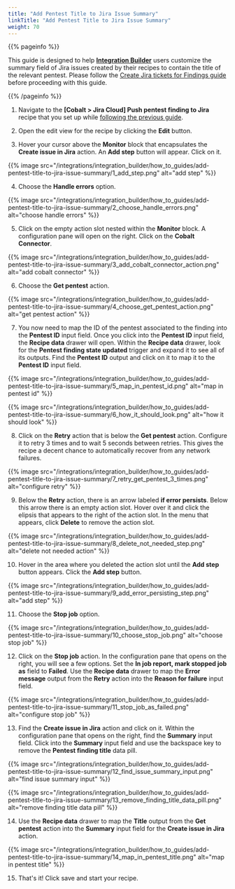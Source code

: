 ```yaml
---
title: "Add Pentest Title to Jira Issue Summary"
linkTitle: "Add Pentest Title to Jira Issue Summary"
weight: 70
---
```


{{% pageinfo %}}

This guide is designed to help [**Integration Builder**](/integrations/integrationbuilder/) users customize the summary field of 
Jira issues created by their recipes to contain the title of the relevant pentest.
Please follow the [Create Jira tickets for Findings guide](/integrations/integrationbuilder/how-to-guides/jira-cloud-migration) before proceeding with this guide.

{{% /pageinfo %}}

1. Navigate to the __[Cobalt > Jira Cloud] Push pentest finding to Jira__ recipe that you set up while [following the previous guide](/integrations/integrationbuilder/how-to-guides/jira-cloud-migration).

2. Open the edit view for the recipe by clicking the __Edit__ button.

3. Hover your cursor above the __Monitor__ block that encapsulates the __Create issue in Jira__ action. An __Add step__ button will appear. Click on it.

{{% image src="/integrations/integration_builder/how_to_guides/add-pentest-title-to-jira-issue-summary/1_add_step.png" alt="add step" %}}

4. Choose the __Handle errors__ option.

{{% image src="/integrations/integration_builder/how_to_guides/add-pentest-title-to-jira-issue-summary/2_choose_handle_errors.png" alt="choose handle errors" %}}

5. Click on the empty action slot nested within the __Monitor__ block. A configuration pane will open on the right. Click on the __Cobalt Connector__.

{{% image src="/integrations/integration_builder/how_to_guides/add-pentest-title-to-jira-issue-summary/3_add_cobalt_connector_action.png" alt="add cobalt connector" %}}

6. Choose the __Get pentest__ action.

{{% image src="/integrations/integration_builder/how_to_guides/add-pentest-title-to-jira-issue-summary/4_choose_get_pentest_action.png" alt="get pentest action" %}}

7. You now need to map the ID of the pentest associated to the finding into the __Pentest ID__ input field.
   Once you click into the __Pentest ID__ input field, the __Recipe data__ drawer will open.
   Within the __Recipe data__ drawer, look for the __Pentest finding state updated__ trigger and expand it to see all of its outputs.
   Find the __Pentest ID__ output and click on it to map it to the __Pentest ID__ input field.

{{% image src="/integrations/integration_builder/how_to_guides/add-pentest-title-to-jira-issue-summary/5_map_in_pentest_id.png" alt="map in pentest id" %}}

{{% image src="/integrations/integration_builder/how_to_guides/add-pentest-title-to-jira-issue-summary/6_how_it_should_look.png" alt="how it should look" %}}

8. Click on the __Retry__ action that is below the __Get pentest__ action. Configure it to retry 3 times and to wait 5 seconds between retries.
   This gives the recipe a decent chance to automatically recover from any network failures.

{{% image src="/integrations/integration_builder/how_to_guides/add-pentest-title-to-jira-issue-summary/7_retry_get_pentest_3_times.png" alt="configure retry" %}}

9. Below the __Retry__ action, there is an arrow labeled __if error persists__. Below this arrow there is an empty action slot. 
   Hover over it and click the elipsis that appears to the right of the action slot.
   In the menu that appears, click __Delete__ to remove the action slot.

{{% image src="/integrations/integration_builder/how_to_guides/add-pentest-title-to-jira-issue-summary/8_delete_not_needed_step.png" alt="delete not needed action" %}}

10. Hover in the area where you deleted the action slot until the __Add step__ button appears. Click the __Add step__ button.

{{% image src="/integrations/integration_builder/how_to_guides/add-pentest-title-to-jira-issue-summary/9_add_error_persisting_step.png" alt="add step" %}}

11. Choose the __Stop job__ option.

{{% image src="/integrations/integration_builder/how_to_guides/add-pentest-title-to-jira-issue-summary/10_choose_stop_job.png" alt="choose stop job" %}}

12. Click on the __Stop job__ action. In the configuration pane that opens on the right, you will see a few options.
    Set the __In job report, mark stopped job as__ field to __Failed__.
    Use the __Recipe data__ drawer to map the __Error message__ output from the __Retry__ action into the __Reason for failure__ input field.

{{% image src="/integrations/integration_builder/how_to_guides/add-pentest-title-to-jira-issue-summary/11_stop_job_as_failed.png" alt="configure stop job" %}}

13. Find the __Create issue in Jira__ action and click on it. Within the configuration pane that opens on the right, find the __Summary__ input field.
    Click into the __Summary__ input field and use the backspace key to remove the __Pentest finding title__ data pill.

{{% image src="/integrations/integration_builder/how_to_guides/add-pentest-title-to-jira-issue-summary/12_find_issue_summary_input.png" alt="find issue summary input" %}}

{{% image src="/integrations/integration_builder/how_to_guides/add-pentest-title-to-jira-issue-summary/13_remove_finding_title_data_pill.png" alt="remove finding title data pill" %}}

14. Use the __Recipe data__ drawer to map the __Title__ output from the __Get pentest__ action into the __Summary__ input field for the __Create issue in Jira__ action.

{{% image src="/integrations/integration_builder/how_to_guides/add-pentest-title-to-jira-issue-summary/14_map_in_pentest_title.png" alt="map in pentest title" %}}

15. That's it! Click save and start your recipe.
